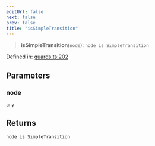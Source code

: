 ```yaml
---
editUrl: false
next: false
prev: false
title: "isSimpleTransition"
---
```


> **isSimpleTransition**(`node`): `node is SimpleTransition`

Defined in: [guards.ts:202](https://github.com/rcs-agents/rcs-lang/blob/96f7bb5710555321ae9695be4004d52239e42e7e/packages/ast/src/guards.ts#L202)

## Parameters

### node

`any`

## Returns

`node is SimpleTransition`

